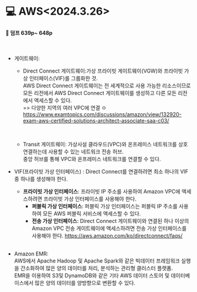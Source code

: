 <h1>💻 AWS<2024.3.26></h1>
<h4>📖 덤프 639p~ 648p<br></h4><br>

- 게이트웨이:
    - Direct Connect 게이트웨이:가상 프라이빗 게이트웨이(VGW)와 프라이빗 가상 인터페이스(VIF)를 그룹화한 것.<br> AWS Direct Connect 게이트웨이는 전 세계적으로 사용 가능한 리소스이므로 모든 리전에서 AWS Direct Connect 게이트웨이를 생성하고 다른 모든 리전에서 액세스할 수 있다.<br>=> 다양한 지역의 여러 VPC에 연결 ㅇ
    https://www.examtopics.com/discussions/amazon/view/132920-exam-aws-certified-solutions-architect-associate-saa-c03/

        <br>
    - Transit 게이트웨이: 가상사설 클라우드(VPC)와 온프레미스 네트워크를 상호 연결하는데 사용할 수 있는 네트워크 전송 허브. <br> 중앙 허브를 통해 VPC와 온프레미스 네트워크를 연결할 수 있다. <br>

- VIF(프라이빗 가상 인터페이스) : Direct Connect를 연결하려면 최소 하나의 VIF중 하나를 생성해야 한다.
  - **프라이빗 가상 인터페이스**: 프라이빗 IP 주소를 사용하여 Amazon VPC에 액세스하려면 프라이빗 가상 인터페이스를 사용해야 한다.
    - **퍼블릭 가상 인터페이스**: 퍼블릭 가상 인터페이스는 퍼블릭 IP 주소를 사용하여 모든 AWS 퍼블릭 서비스에 액세스할 수 있다.
    - **전송 가상 인터페이스**: Direct Connect 게이트웨이와 연결된 하나 이상의 Amazon VPC 전송 게이트웨이에 액세스하려면 전송 가상 인터페이스를 사용해야 한다.
    https://aws.amazon.com/ko/directconnect/faqs/

  <br>
- Amazon EMR: <br>AWS에서 Apache Hadoop 및 Apache Spark와 같은 빅데이터 프레임워크 실행을 간소화하여 많은 양의 데이터를 처리, 분석하는 관리형 클러스터 플랫폼.<br> EMR을 이용하여 S3및 DynamoDB와 같은 기타 AWS 데이터 스토어 및 데이터베이스에서 많은 양의 데이터를 양방향으로 변환할 수 있다.